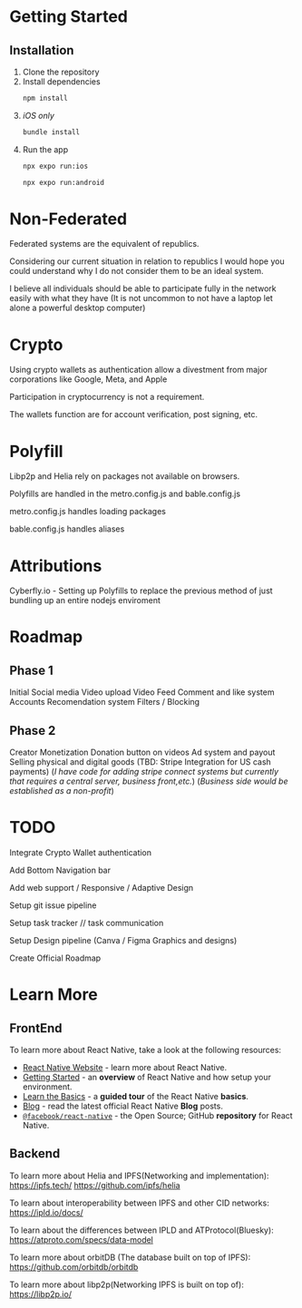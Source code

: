# Getting Started

## Installation
1. Clone the repository
2. Install dependencies
   ```bash
   npm install
   ```
3. *iOS only*
   ```bash
   bundle install
   ```
4. Run the app
   ```bash
   npx expo run:ios
   ```
   ```bash
   npx expo run:android
   ```

# Non-Federated

Federated systems are the equivalent of republics.

Considering our current situation in relation to republics I would hope you could understand why I do not consider them to be an ideal system.

I believe all individuals should be able to participate fully in the network easily with what they have (It is not uncommon to not have a laptop let alone a powerful desktop computer)


# Crypto

Using crypto wallets as authentication allow a divestment from major corporations like Google, Meta, and Apple

Participation in cryptocurrency is not a requirement.

The wallets function are for account verification, post signing, etc.

# Polyfill

Libp2p and Helia rely on packages not available on browsers.

Polyfills are handled in the metro.config.js and bable.config.js

metro.config.js handles loading packages

bable.config.js handles aliases

# Attributions
Cyberfly.io - Setting up Polyfills to replace the previous method of just bundling up an entire nodejs enviroment

# Roadmap

## Phase 1

Initial Social media
   Video upload
   Video Feed
   Comment and like system
   Accounts
   Recomendation system
   Filters / Blocking

## Phase 2

Creator Monetization
   Donation button on videos
   Ad system and payout
   Selling physical and digital goods
   (TBD: Stripe Integration for US cash payments)
   (*I have code for adding stripe connect systems but currently that requires a central server, business front,etc.*) (*Business side would be established as a non-profit*)

# TODO
Integrate Crypto Wallet authentication

Add Bottom Navigation bar

Add web support / Responsive / Adaptive Design

Setup git issue pipeline

Setup task tracker // task communication

Setup Design pipeline (Canva / Figma Graphics and designs)

Create Official Roadmap

# Learn More

## FrontEnd
To learn more about React Native, take a look at the following resources:
- [React Native Website](https://reactnative.dev) - learn more about React Native.
- [Getting Started](https://reactnative.dev/docs/environment-setup) - an **overview** of React Native and how setup your environment.
- [Learn the Basics](https://reactnative.dev/docs/getting-started) - a **guided tour** of the React Native **basics**.
- [Blog](https://reactnative.dev/blog) - read the latest official React Native **Blog** posts.
- [`@facebook/react-native`](https://github.com/facebook/react-native) - the Open Source; GitHub **repository** for React Native.

## Backend
To learn more about Helia and IPFS(Networking and implementation):
   https://ipfs.tech/
   https://github.com/ipfs/helia

To learn about interoperability between IPFS and other CID networks:
   https://ipld.io/docs/

To learn about the differences between IPLD and ATProtocol(Bluesky):
   https://atproto.com/specs/data-model

To learn more about orbitDB (The database built on top of IPFS):
   https://github.com/orbitdb/orbitdb

To learn more about libp2p(Networking IPFS is built on top of):
   https://libp2p.io/
